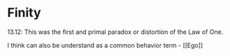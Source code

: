 # Finity
13.12: This was the first and primal paradox or distortion of the Law of One. 

I think can also be understand as a common behavior term - [[Ego]]